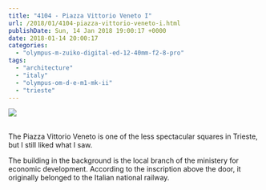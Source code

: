 ```yaml
---
title: "4104 - Piazza Vittorio Veneto I"
url: /2018/01/4104-piazza-vittorio-veneto-i.html
publishDate: Sun, 14 Jan 2018 19:00:17 +0000
date: 2018-01-14 20:00:17
categories: 
  - "olympus-m-zuiko-digital-ed-12-40mm-f2-8-pro"
tags: 
  - "architecture"
  - "italy"
  - "olympus-om-d-e-m1-mk-ii"
  - "trieste"
---
```

<div class="container">
<div class="center"><a target="_blank" href="https://d25zfm9zpd7gm5.cloudfront.net/1200x1200/20170526_163113_lr.jpg"><img class="webfeedsFeaturedVisual" src="https://d25zfm9zpd7gm5.cloudfront.net/0600x0600/2017/20170526_163113_lr.jpg" /></a></div>
</div>
<br />

<a target="_blank" href="https://d25zfm9zpd7gm5.cloudfront.net/1200x1200/2017/20170526_163042_lr.jpg"><img style="margin: 0pt 0px 0pt 10px; float: right;" src="https://d25zfm9zpd7gm5.cloudfront.net/0150x0150/2017/20170526_163042_lr.jpg" alt="" border="0" /></a> The Piazza Vittorio Veneto is one of the less spectacular squares in Trieste, but I still liked what I saw.

<a target="_blank" href="https://d25zfm9zpd7gm5.cloudfront.net/1200x1200/2017/20170526_163539_lr.jpg"><img style="margin: 0pt 10px 0pt 0px; float: left;" src="https://d25zfm9zpd7gm5.cloudfront.net/0150x0150/2017/20170526_163539_lr.jpg" alt="" border="0" /></a> The building in the background is the local branch of the ministery for economic development. According to the inscription above the door, it originally belonged to the Italian national railway.
